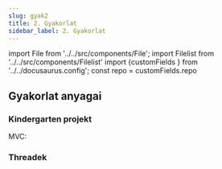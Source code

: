 ```yaml
---
slug: gyak2
title: 2. Gyakorlat
sidebar_label: 2. Gyakorlat
---
```


import File from '../../src/components/File';
import Filelist from '../../src/components/Filelist'
import {customFields } from '../../docusaurus.config';
const repo = customFields.repo


## Gyakorlat anyagai

### Kindergarten projekt

<File filename="gyak2/src/kindergarten/Main.java" folder="konk" repo={repo}/>
<File filename="gyak2/src/kindergarten/Controller.java" folder="konk" repo={repo}/>
MVC:
<Filelist folder="konk/gyak2/src/kindergarten" />

### Threadek

<Filelist folder="konk/gyak2/src/hu/elte/inf/pp/gyak" />

<!--stackedit_data:
eyJoaXN0b3J5IjpbLTYwNTY2Mjg4NCwxMjI5MDk4NTE2XX0=
-->